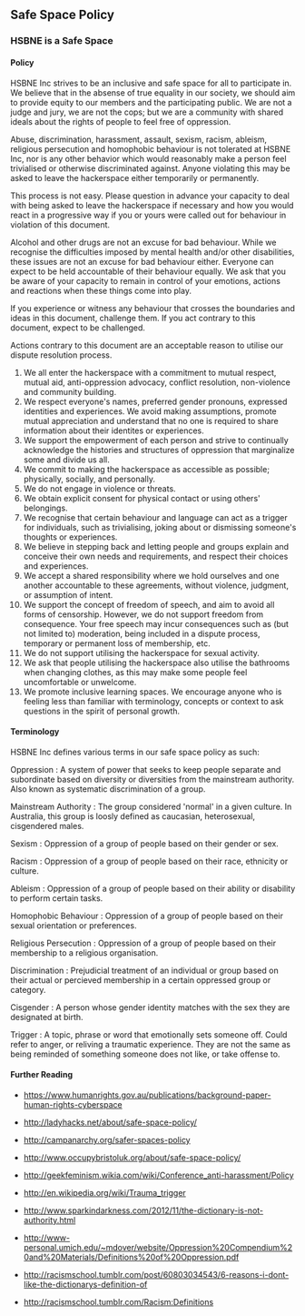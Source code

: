 ## Safe Space Policy

### HSBNE is a Safe Space

#### Policy

HSBNE Inc strives to be an inclusive and safe space for all to participate in.
We believe that in the absense of true equality in our society, we should aim
to provide equity to our members and the participating public. We are not a
judge and jury, we are not the cops; but we are a community with shared ideals
about the rights of people to feel free of oppression.

Abuse, discrimination, harassment, assault, sexism, racism, ableism, religious
persecution and homophobic behaviour is not tolerated at HSBNE Inc, nor is any
other behavior which would reasonably make a person feel trivialised or
otherwise discriminated against. Anyone violating this may be asked to leave
the hackerspace either temporarily or permanently.

This process is not easy. Please question in advance your capacity to deal with
being asked to leave the  hackerspace if necessary and how you would react in a
progressive way if you or yours were called out for behaviour in violation of
this document.

Alcohol and other drugs are not an excuse for bad behaviour. While we recognise
the difficulties imposed by mental health and/or other disabilities, these
issues are not an excuse for bad behaviour either. Everyone can expect to be held
accountable of their behaviour equally. We ask that you be aware of your
capacity to remain in control of your emotions, actions and reactions when these
things come into play.

If you experience or witness any behaviour that crosses the boundaries and ideas
in this document, challenge them. If you act contrary to this document, expect
to be challenged.

Actions contrary to this document are an acceptable reason to utilise our dispute
resolution process.

1.  We all enter the hackerspace with a commitment to mutual respect, mutual aid,
    anti-oppression advocacy, conflict resolution, non-violence and community
    building.
2.  We respect everyone's names, preferred gender pronouns, expressed identities
    and experiences. We avoid making assumptions, promote mutual appreciation and
    understand that no one is required to share information about their identites or
    experiences.
3.  We support the empowerment of each person and strive to continually
    acknowledge the histories and structures of oppression that marginalize some and
    divide us all.
4.  We commit to making the hackerspace as accessible as possible; physically,
    socially, and personally.
5.  We do not engage in violence or threats.
6.  We obtain explicit consent for physical contact or using others' belongings.
7.  We recognise that certain behaviour and language can act as a trigger for individuals,
    such as trivialising, joking about or dismissing someone's thoughts or experiences.
8.  We believe in stepping back and letting people and groups explain and
    conceive their own needs and requirements, and respect their choices and
    experiences.
9.  We accept a shared responsibility where we hold ourselves and one another
    accountable to these agreements, without violence, judgment, or assumption of
    intent.
10. We support the concept of freedom of speech, and aim to avoid all forms of
    censorship. However, we do not support freedom from consequence. Your free
    speech may incur consequences such as (but not limited to) moderation, being
    included in a dispute process, temporary or permanent loss of membership, etc.
11. We do not support utilising the hackerspace for sexual activity.
12. We ask that people utilising the hackerspace also utilise the bathrooms when
    changing clothes, as this may make some people feel uncomfortable or unwelcome.
13. We promote inclusive learning spaces. We encourage anyone who is feeling
    less than familiar with terminology, concepts or context to ask questions in the
    spirit of personal growth.


#### Terminology

HSBNE Inc defines various terms in our safe space policy as such:

Oppression
: A system of power that seeks to keep people separate and subordinate based on
diversity or diversities from the mainstream authority. Also known as systematic
discrimination of a group.

Mainstream Authority
: The group considered 'normal' in a given culture. In Australia, this group is
loosly defined as caucasian, heterosexual, cisgendered males.

Sexism
: Oppression of a group of people based on their gender or sex.

Racism
: Oppression of a group of people based on their race, ethnicity or culture.

Ableism
: Oppression of a group of people based on their ability or disability to
perform certain tasks.

Homophobic Behaviour
: Oppression of a group of people based on their sexual orientation or
preferences.

Religious Persecution
: Oppression of a group of people based on their membership to a religious
organisation.

Discrimination
: Prejudicial treatment of an individual or group based on their actual or
percieved membership in a certain oppressed group or category.

Cisgender
: A person whose gender identity matches with the sex they are designated at birth.

Trigger
: A topic, phrase or word that emotionally sets someone off. Could refer to anger,
or reliving a traumatic experience. They are not the same as being reminded of
something someone does not like, or take offense to.


#### Further Reading

* https://www.humanrights.gov.au/publications/background-paper-human-rights-cyberspace
* http://ladyhacks.net/about/safe-space-policy/
* http://campanarchy.org/safer-spaces-policy
* http://www.occupybristoluk.org/about/safe-space-policy/
* http://geekfeminism.wikia.com/wiki/Conference_anti-harassment/Policy
* http://en.wikipedia.org/wiki/Trauma_trigger

* http://www.sparkindarkness.com/2012/11/the-dictionary-is-not-authority.html
* http://www-personal.umich.edu/~mdover/website/Oppression%20Compendium%20and%20Materials/Definitions%20of%20Oppression.pdf
* http://racismschool.tumblr.com/post/60803034543/6-reasons-i-dont-like-the-dictionarys-definition-of
* http://racismschool.tumblr.com/Racism:Definitions
